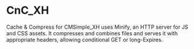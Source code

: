 # CnC_XH
Cache &amp; Compress for CMSimple_XH uses Minify, an HTTP server for JS and CSS assets. It compresses and combines files and serves it with appropriate headers, allowing conditional GET or long-Expires.

